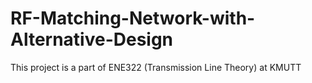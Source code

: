 # RF-Matching-Network-with-Alternative-Design
This project is a part of ENE322 (Transmission Line Theory) at KMUTT
